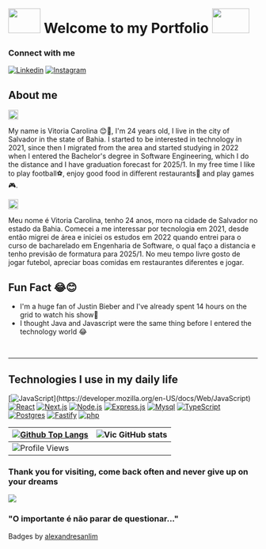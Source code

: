 <h1 display="flex" align-items="center"> 
  <img src="https://64.media.tumblr.com/tumblr_looucphObj1qfw3mwo1_500.gifv" width="65px" height="50px">  
    Welcome to my Portfolio
  <img src="https://64.media.tumblr.com/tumblr_looucphObj1qfw3mwo1_500.gifv" width="75px" height="50px"> 
</h1>

### Connect with me
[![Linkedin](	https://img.shields.io/badge/LinkedIn-0077B5?style=for-the-badge&logo=linkedin&logoColor=white)](https://www.linkedin.com/in/vitoria-carolina-7440611b3/)
[![Instagram](https://img.shields.io/badge/Instagram-E4405F?style=for-the-badge&logo=instagram&logoColor=white)](https://www.instagram.com/vicmaromba/)
 ##  About me

  <img src= "https://images.emojiterra.com/google/noto-emoji/unicode-15/color/svg/1f1fa-1f1f8.svg" width="20px" height="20px"/>


My name is  Vitoria Carolina 😊👋, I'm 24 years old, I live in the city of Salvador in the state of Bahia. I started to be interested in technology in 2021, since then I migrated from the area and started studying in 2022 when I entered the Bachelor's degree in Software Engineering, which I do the distance and I have graduation forecast for 2025/1. In my free time I like to play football⚽, enjoy good food in different restaurants🍜 and play games🎮.

  <img src= "https://images.emojiterra.com/google/noto-emoji/unicode-15/color/svg/1f1e7-1f1f7.svg" width="20px" height="20px"/>


  Meu nome é Vitoria Carolina, tenho 24 anos,  moro na cidade de Salvador no estado da Bahia. Comecei a me interessar por tecnologia em 2021, desde então migrei de área e iniciei os estudos  em 2022 quando entrei para o curso de bacharelado em  Engenharia de Software, o qual faço a distancia e tenho previsão de formatura para 2025/1.  No meu tempo livre gosto de jogar futebol, apreciar boas comidas em restaurantes diferentes e jogar.

<h2>Fun Fact 😂😊</h2> 
<ul>
  <li>I'm a huge fan of Justin Bieber and I've already spent 14 hours on the grid to watch his show🥵</li>
  <li>I thought Java and Javascript were the same thing before I entered the technology world 😂</li>
</ul>
<br>

---


## Technologies I use in my daily life

 [![JavaScript](https://img.shields.io/badge/JavaScript-323330?style=for-the-badge&logo=javascript&logoColor=F7DF1E")](https://developer.mozilla.org/en-US/docs/Web/JavaScript)
 [![React](https://img.shields.io/badge/React-20232A?style=for-the-badge&logo=react&logoColor=61DAFB)](https://reactjs.org/)
 [![Next.js](https://img.shields.io/badge/next.js-000000?style=for-the-badge&logo=nextdotjs&logoColor=white)]()
 [![Node.js](https://img.shields.io/badge/Node.js-339933?style=for-the-badge&logo=nodedotjs&logoColor=white)](https://nodejs.org)
 [![Express.js](https://img.shields.io/badge/Express.js-000000?style=for-the-badge&logo=express&logoColor=white)](https://expressjs.com)
 [![Mysql](https://img.shields.io/badge/MySQL-005C84?style=for-the-badge&logo=mysql&logoColor=white)](https://www.mysql.com/)
 [![TypeScript](https://img.shields.io/badge/TypeScript-007ACC?style=for-the-badge&logo=typescript&logoColor=white)](https://www.typescriptlang.org/pt/)
[![Postgres](https://img.shields.io/badge/PostgreSQL-316192?style=for-the-badge&logo=postgresql&logoColor=white)]()
[![Fastify](https://img.shields.io/badge/fastify-202020?style=for-the-badge&logo=fastify&logoColor=white)]()
[![php](https://img.shields.io/badge/PHP-777BB4?style=for-the-badge&logo=php&logoColor=white)]()

| [![Github Top Langs](https://github-readme-stats.vercel.app/api/top-langs/?username=vitoriadeveloper&layout=compact&theme=dracula&hide_border=True&line_height=20&PAT_1)](https://github.com/anuraghazra/github-readme-stats) | ![Vic GitHub stats](https://github-readme-stats.vercel.app/api?username=vitoriadeveloper&show_icons=true&theme=dracula)
| ----------- | ----------- |
| ![Profile Views](https://komarev.com/ghpvc/?username=vitoriadeveloper&style=for-the-badge&color=037B7B) |

### Thank you for visiting, come back often and never give up on your dreams


<img src="https://media3.giphy.com/media/huFnhMUn5fT7m07rKr/giphy.gif?cid=ecf05e471336nq2lgf9v8339aoi2k9msxlaib6b419nu5y90&ep=v1_gifs_search&rid=giphy.gif&ct=g"/>






### "O importante é não parar de questionar..."

 Badges by [alexandresanlim](https://github.com/alexandresanlim/Badges4-README.md-Profile#-database- "Click Me")






